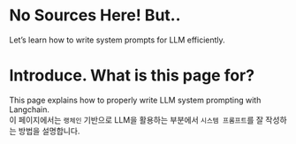# No Sources Here! But..
Let’s learn how to write system prompts for LLM efficiently.

# Introduce. What is this page for?
This page explains how to properly write LLM system prompting with Langchain.<br>
이 페이지에서는 `랭체인` 기반으로 LLM을 활용하는 부분에서 `시스템 프롬프트`를 잘 작성하는 방법을 설명합니다.

